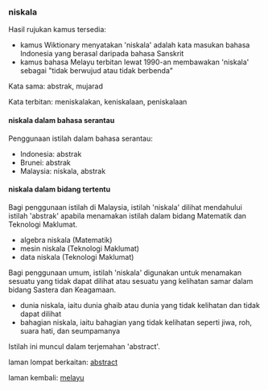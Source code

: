 ---
---

### niskala

Hasil rujukan kamus tersedia:

- kamus Wiktionary menyatakan 'niskala' adalah kata masukan
bahasa Indonesia yang berasal daripada bahasa Sanskrit
- kamus bahasa Melayu terbitan lewat 1990-an membawakan
'niskala' sebagai "tidak berwujud atau tidak berbenda"

Kata sama: abstrak, mujarad

Kata terbitan: meniskalakan, keniskalaan, peniskalaan

#### niskala dalam bahasa serantau

Penggunaan istilah dalam bahasa serantau:

- Indonesia: abstrak
- Brunei: abstrak
- Malaysia: niskala, abstrak

#### niskala dalam bidang tertentu

Bagi penggunaan istilah di Malaysia, istilah 'niskala'
dilihat mendahului istilah 'abstrak' apabila menamakan
istilah dalam bidang Matematik dan Teknologi Maklumat.

- algebra niskala (Matematik)
- mesin niskala (Teknologi Maklumat)
- data niskala (Teknologi Maklumat)

Bagi penggunaan umum, istilah 'niskala' digunakan untuk
menamakan sesuatu yang tidak dapat dilihat atau sesuatu yang
kelihatan samar dalam bidang Sastera dan Keagamaan.

- dunia niskala, iaitu dunia ghaib atau dunia yang tidak
kelihatan dan tidak dapat dilihat
- bahagian niskala, iaitu bahagian yang tidak kelihatan
seperti jiwa, roh, suara hati, dan seumpamanya

Istilah ini muncul dalam terjemahan 'abstract'.

laman lompat berkaitan: [abstract][1]

laman kembali: [melayu][0]

  [0]: ../melayu.md
  [1]: ../en/abstract.md
